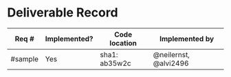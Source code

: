# Deliverable Record

| Req # | Implemented? | Code location | Implemented by |
|----|----|----|----| 
| #sample | Yes | sha1: ab35w2c | @neilernst, @alvi2496 |
